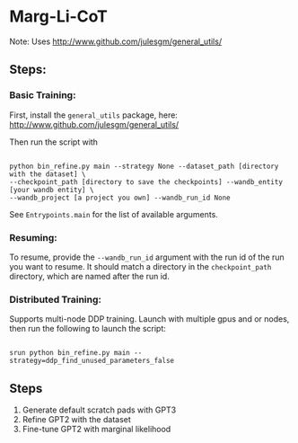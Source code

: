# Marg-Li-CoT
Note: Uses http://www.github.com/julesgm/general_utils/


## Steps:

### Basic Training:
First, install the `general_utils` package, here: http://www.github.com/julesgm/general_utils/

Then run the script with

```

python bin_refine.py main --strategy None --dataset_path [directory with the dataset] \
--checkpoint_path [directory to save the checkpoints] --wandb_entity [your wandb entity] \
--wandb_project [a project you own] --wandb_run_id None

```

See `Entrypoints.main` for the list of available arguments.

### Resuming:
To resume, provide the `--wandb_run_id` argument with the run id of the run you want to resume. It should match a directory in the `checkpoint_path` directory, which are named after the run id.

### Distributed Training:
Supports multi-node DDP training. Launch with multiple gpus and or nodes, then run the following to launch the script:

```

srun python bin_refine.py main --strategy=ddp_find_unused_parameters_false

```



## Steps
1. Generate default scratch pads with GPT3
2. Refine GPT2 with the dataset
3. Fine-tune GPT2 with marginal likelihood
